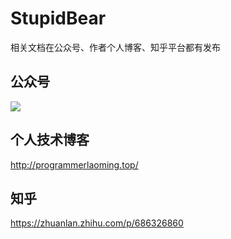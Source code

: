 # StupidBear

相关文档在公众号、作者个人博客、知乎平台都有发布
## 公众号
<img src="/blob/main/wxqrcode.jpg"/>

## 个人技术博客
http://programmerlaoming.top/

## 知乎
https://zhuanlan.zhihu.com/p/686326860

